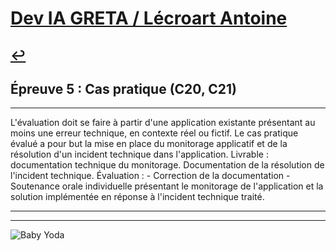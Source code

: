 
# [Dev IA GRETA / Lécroart Antoine](https://github.com/Dev-IA-2024/antoine.lecroart)

[↩️](..)
---

## Épreuve 5 : Cas pratique (C20, C21)

---

L'évaluation doit se faire à partir d'une application existante présentant au moins une erreur technique, en contexte réel ou fictif. Le cas pratique évalué a pour but la mise en place du monitorage applicatif et de la résolution d'un incident technique dans l'application. Livrable : documentation technique du monitorage. Documentation de la résolution de l'incident technique. Évaluation : - Correction de la documentation - Soutenance orale individuelle présentant le monitorage de l'application et la solution implémentée en réponse à l'incident technique traité.

---
---
![Baby Yoda](https://images3.alphacoders.com/110/1108129.jpg)
